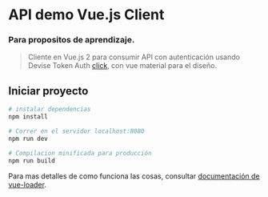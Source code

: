 # API demo Vue.js Client 

### Para propositos de aprendizaje.

> Cliente en Vue.js 2 para consumir API con autenticación usando Devise Token Auth [click](https://github.com/learningruby/devise_token_auth_demo), con vue material para el diseño.

## Iniciar proyecto

``` bash
# instalar dependencias
npm install

# Correr en el servidor localhost:8080
npm run dev

# Compilacion minificada para producción
npm run build
```

Para mas detalles de como funciona las cosas, consultar [documentación de vue-loader](http://vuejs.github.io/vue-loader).